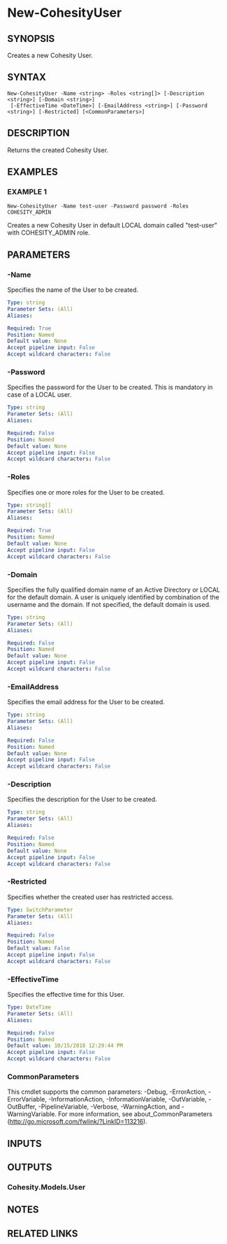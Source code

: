 # New-CohesityUser

## SYNOPSIS
Creates a new Cohesity User.

## SYNTAX

```
New-CohesityUser -Name <string> -Roles <string[]> [-Description <string>] [-Domain <string>]
 [-EffectiveTime <DateTime>] [-EmailAddress <string>] [-Password <string>] [-Restricted] [<CommonParameters>]
```

## DESCRIPTION
Returns the created Cohesity User.

## EXAMPLES

### EXAMPLE 1
```
New-CohesityUser -Name test-user -Password password -Roles COHESITY_ADMIN
```

Creates a new Cohesity User in default LOCAL domain called "test-user" with COHESITY_ADMIN role.

## PARAMETERS

### -Name
Specifies the name of the User to be created.

```yaml
Type: string
Parameter Sets: (All)
Aliases:

Required: True
Position: Named
Default value: None
Accept pipeline input: False
Accept wildcard characters: False
```

### -Password
Specifies the password for the User to be created.
This is mandatory in case of a LOCAL user.

```yaml
Type: string
Parameter Sets: (All)
Aliases:

Required: False
Position: Named
Default value: None
Accept pipeline input: False
Accept wildcard characters: False
```

### -Roles
Specifies one or more roles for the User to be created.

```yaml
Type: string[]
Parameter Sets: (All)
Aliases:

Required: True
Position: Named
Default value: None
Accept pipeline input: False
Accept wildcard characters: False
```

### -Domain
Specifies the fully qualified domain name of an Active Directory or LOCAL for the default domain.
A user is uniquely identified by combination of the username and the domain.
If not specified, the default domain is used.

```yaml
Type: string
Parameter Sets: (All)
Aliases:

Required: False
Position: Named
Default value: None
Accept pipeline input: False
Accept wildcard characters: False
```

### -EmailAddress
Specifies the email address for the User to be created.

```yaml
Type: string
Parameter Sets: (All)
Aliases:

Required: False
Position: Named
Default value: None
Accept pipeline input: False
Accept wildcard characters: False
```

### -Description
Specifies the description for the User to be created.

```yaml
Type: string
Parameter Sets: (All)
Aliases:

Required: False
Position: Named
Default value: None
Accept pipeline input: False
Accept wildcard characters: False
```

### -Restricted
Specifies whether the created user has restricted access.

```yaml
Type: SwitchParameter
Parameter Sets: (All)
Aliases:

Required: False
Position: Named
Default value: False
Accept pipeline input: False
Accept wildcard characters: False
```

### -EffectiveTime
Specifies the effective time for this User.

```yaml
Type: DateTime
Parameter Sets: (All)
Aliases:

Required: False
Position: Named
Default value: 10/15/2018 12:29:44 PM
Accept pipeline input: False
Accept wildcard characters: False
```

### CommonParameters
This cmdlet supports the common parameters: -Debug, -ErrorAction, -ErrorVariable, -InformationAction, -InformationVariable, -OutVariable, -OutBuffer, -PipelineVariable, -Verbose, -WarningAction, and -WarningVariable.
For more information, see about_CommonParameters (http://go.microsoft.com/fwlink/?LinkID=113216).

## INPUTS

## OUTPUTS

### Cohesity.Models.User
## NOTES

## RELATED LINKS
